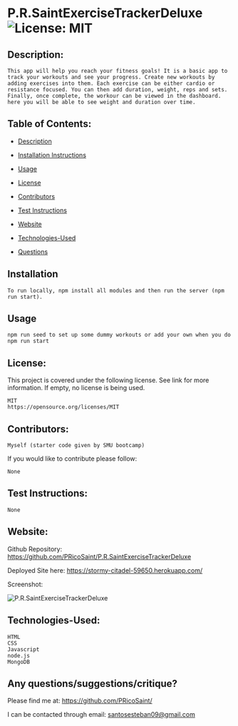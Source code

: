
  #  P.R.SaintExerciseTrackerDeluxe ![License: MIT](https://img.shields.io/badge/License-MIT-yellow.svg)

  ## Description:

    This app will help you reach your fitness goals! It is a basic app to track your workouts and see your progress. Create new workouts by adding exercises into them. Each exercise can be either cardio or resistance focused. You can then add duration, weight, reps and sets. Finally, once complete, the workour can be viewed in the dashboard. here you will be able to see weight and duration over time.

  ## Table of Contents:
  * [Description](#Description)

  * [Installation Instructions](#Installation)

  * [Usage](#Usage)
  
  * [License](#License)

  * [Contributors](#Contributors) 

  * [Test Instructions](#Test_Instructions)

  * [Website](#Website)

  * [Technologies-Used](#Technologies-Used)
  
  * [Questions](#Contributors)
    
  ## Installation
    To run locally, npm install all modules and then run the server (npm run start).  

  ## Usage
    npm run seed to set up some dummy workouts or add your own when you do npm run start

  ## License:
  This project is covered under the following license. See link for more information.
  If empty, no license is being used.
    
    MIT
    https://opensource.org/licenses/MIT

  ## Contributors: 
    Myself (starter code given by SMU bootcamp)

  If you would like to contribute please follow:

    None

  ## Test Instructions:
    None

  ## Website:
  Github Repository: https://github.com/PRicoSaint/P.R.SaintExerciseTrackerDeluxe

  Deployed Site here: 
  https://stormy-citadel-59650.herokuapp.com/

  Screenshot:
  
![P.R.SaintExerciseTrackerDeluxe](FitnessTracker.gif)

  
  ## Technologies-Used:
  
    HTML
	CSS
	Javascript
	node.js
    MongoDB


## Any questions/suggestions/critique?
Please find me at:
https://github.com/PRicoSaint/

I can be contacted through email:
santosesteban09@gmail.com

